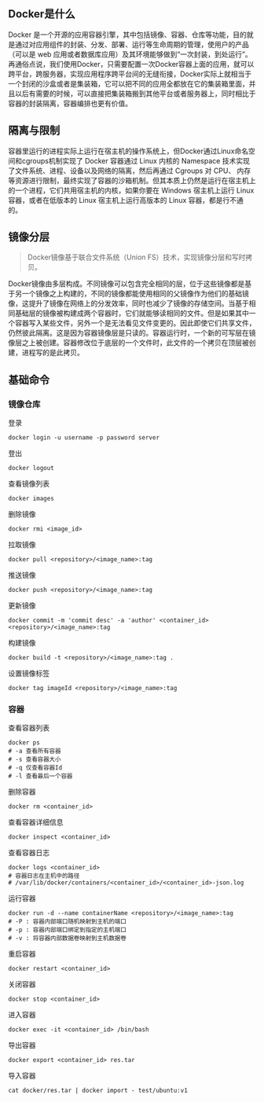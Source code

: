 ## Docker是什么
Docker 是一个开源的应用容器引擎，其中包括镜像、容器、仓库等功能，目的就是通过对应用组件的封装、分发、部署、运行等生命周期的管理，使用户的产品（可以是 web 应用或者数据库应用）及其环境能够做到“一次封装，到处运行”。再通俗点说，我们使用Docker，只需要配置一次Docker容器上面的应用，就可以跨平台，跨服务器，实现应用程序跨平台间的无缝衔接，Docker实际上就相当于一个封闭的沙盒或者是集装箱，它可以把不同的应用全都放在它的集装箱里面，并且以后有需要的时候，可以直接把集装箱搬到其他平台或者服务器上，同时相比于容器的封装隔离，容器编排也更有价值。
## 隔离与限制
容器里运行的进程实际上运行在宿主机的操作系统上，但Docker通过Linux命名空间和cgroups机制实现了
Docker 容器通过 Linux 内核的 Namespace 技术实现了文件系统、进程、设备以及网络的隔离，然后再通过 Cgroups 对 CPU、 内存等资源进行限制，最终实现了容器的沙箱机制。但其本质上仍然是运行在宿主机上的一个进程，它们共用宿主机的内核，如果你要在 Windows 宿主机上运行 Linux 容器，或者在低版本的 Linux 宿主机上运行高版本的 Linux 容器，都是行不通的。
## 镜像分层
> Docker镜像基于联合文件系统（Union FS）技术，实现镜像分层和写时拷贝。

Docker镜像由多层构成。不同镜像可以包含完全相同的层，位于这些镜像都是基于另一个镜像之上构建的，不同的镜像都能使用相同的父镜像作为他们的基础镜像，这提升了镜像在网络上的分发效率，同时也减少了镜像的存储空间。当基于相同基础层的镜像被构建成两个容器时，它们就能够读相同的文件。但是如果其中一个容器写入某些文件，另外一个是无法看见文件变更的。因此即使它们共享文件，仍然彼此隔离。这是因为容器镜像层是只读的。容器运行时，一个新的可写层在镜像层之上被创建。容器修改位于底层的一个文件时，此文件的一个拷贝在顶层被创建，进程写的是此拷贝。
## 基础命令
### 镜像仓库
登录
```
docker login -u username -p password server 
```
登出
```
docker logout 
```
查看镜像列表
```
docker images
```
删除镜像
```
docker rmi <image_id>
```
拉取镜像
```
docker pull <repository>/<image_name>:tag
```
推送镜像
```
docker push <repository>/<image_name>:tag
```
更新镜像
```
docker commit -m 'commit desc' -a 'author' <container_id> <repository>/<image_name>:tag
```
构建镜像
```
docker build -t <repository>/<image_name>:tag .
```
设置镜像标签
```
docker tag imageId <repository>/<image_name>:tag
```
### 容器
查看容器列表
``` 
docker ps
# -a 查看所有容器
# -s 查看容器大小
# -q 仅查看容器Id
# -l 查看最后一个容器
```
删除容器
```
docker rm <container_id>
```
查看容器详细信息
```
docker inspect <container_id>
```
查看容器日志
```
docker logs <container_id>
# 容器日志在主机中的路径
# /var/lib/docker/containers/<container_id>/<container_id>-json.log
```
运行容器
```
docker run -d --name containerName <repository>/<image_name>:tag
# -P : 容器内部端口随机映射到主机的端口
# -p : 容器内部端口绑定到指定的主机端口
# -v : 将容器内部数据卷映射到主机数据卷
```
重启容器
```
docker restart <container_id>
```
关闭容器
```
docker stop <container_id>
```
进入容器
```
docker exec -it <container_id> /bin/bash
```
导出容器
```
docker export <container_id> res.tar
```
导入容器
```
cat docker/res.tar | docker import - test/ubuntu:v1
```

